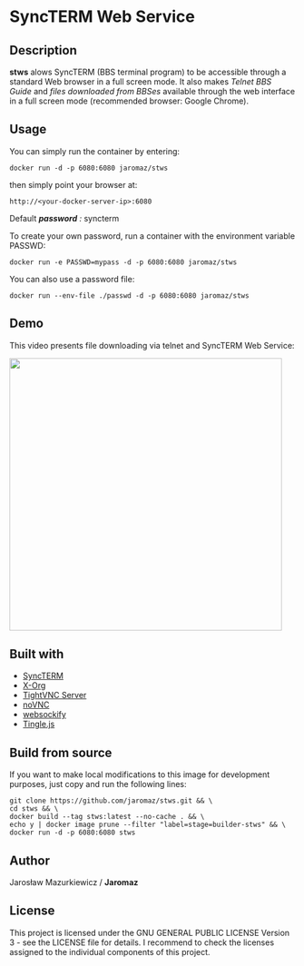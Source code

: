 # SyncTERM Web Service

## Description

**stws** alows SyncTERM (BBS terminal program) to be accessible through a standard Web browser in a full screen mode. It also makes *Telnet BBS Guide* and *files downloaded from BBSes* available through the web interface in a full screen mode (recommended browser: Google Chrome).


## Usage

You can simply run the container by entering:

    docker run -d -p 6080:6080 jaromaz/stws
    
then simply point your browser at: 

    http://<your-docker-server-ip>:6080

Default ***password*** *:* syncterm

To create your own password, run a container with the environment variable PASSWD:

    docker run -e PASSWD=mypass -d -p 6080:6080 jaromaz/stws
    
You can also use a password file:

    docker run --env-file ./passwd -d -p 6080:6080 jaromaz/stws

## Demo

This video presents file downloading via telnet and SyncTERM Web Service:

<a href="https://www.youtube.com/watch?v=s6dyZOtdL5g"><img src="https://jm.iq.pl/bbs/video.png" width="480"></a>

## Built with

* [SyncTERM](https://syncterm.bbsdev.net)
* [X-Org](https://www.x.org)
* [TightVNC Server](https://www.tightvnc.com/licensing-tvnserver.php)
* [noVNC](https://github.com/novnc/noVNC)
* [websockify](https://github.com/novnc/websockify)
* [Tingle.js](https://github.com/robinparisi/tingle)

## Build from source

If you want to make local modifications to this image for development purposes, just copy and run the following lines:

    git clone https://github.com/jaromaz/stws.git && \
    cd stws && \
    docker build --tag stws:latest --no-cache . && \
    echo y | docker image prune --filter "label=stage=builder-stws" && \
    docker run -d -p 6080:6080 stws

## Author

Jarosław Mazurkiewicz / **Jaromaz**

## License

This project is licensed under the GNU GENERAL PUBLIC LICENSE Version 3 - see the LICENSE file for details. I recommend to
check the licenses assigned to the individual components of this project.


